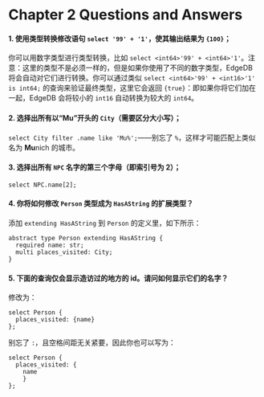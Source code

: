 # Chapter 2 Questions and Answers

#### 1. 使用类型转换修改语句 `select '99' + '1'`，使其输出结果为 `{100}`；

你可以用数字类型进行类型转换，比如 `select <int64>'99' + <int64>'1'`。注意：这里的类型不是必须一样的，但是如果你使用了不同的数字类型，EdgeDB 将会自动对它们进行转换。你可以通过类似 `select <int64>'99' + <int16>'1' is int64;` 的查询来验证最终类型，这里它会返回 `{true}`：即如果你将它们加在一起，EdgeDB 会将较小的 `int16` 自动转换为较大的 `int64`。

#### 2. 选择出所有以“Mu”开头的 `City`（需要区分大小写）；

`select City filter .name like 'Mu%';`——别忘了 `%`，这样才可能匹配上类似名为 **Mu**nich 的城市。

#### 3. 选择出所有 `NPC` 名字的第三个字母（即索引号为 2）；

`select NPC.name[2];`

#### 4. 你将如何修改 `Person` 类型成为 `HasAString` 的扩展类型？

添加 `extending HasAString` 到 `Person` 的定义里，如下所示：

```sdl
abstract type Person extending HasAString {
  required name: str;
  multi places_visited: City;
}
```

#### 5. 下面的查询仅会显示造访过的地方的 id。请问如何显示它们的名字？

修改为：

```edgeql
select Person {
  places_visited: {name}
};
```

别忘了 `:`，且空格间距无关紧要，因此你也可以写为：

```edgeql
select Person {
  places_visited: {
    name
    }
};
```
